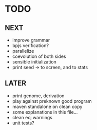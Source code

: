 TODO
====

NEXT
----
- improve grammar
- bpjs verification?
- parallelize
- coevolution of both sides
- sensible initialization
- print seed -> to screen, and to stats

LATER
-----
- print genome, derivation
- play against preknown good program
- maven standalone on clean copy 
- some explanations in this file...
- clean ecj warnings
- unit tests?

